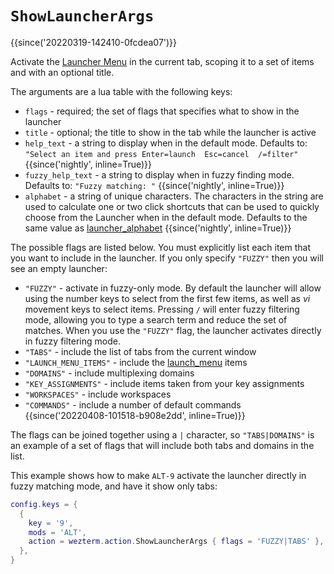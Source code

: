 # `ShowLauncherArgs`

{{since('20220319-142410-0fcdea07')}}

Activate the [Launcher Menu](../../launch.md#the-launcher-menu)
in the current tab, scoping it to a set of items and with an optional title.

The arguments are a lua table with the following keys:

* `flags` - required; the set of flags that specifies what to show in the launcher
* `title` - optional; the title to show in the tab while the launcher is active
* `help_text` - a string to display when in the default mode. Defaults to:
  `"Select an item and press Enter=launch  Esc=cancel  /=filter"` {{since('nightly', inline=True)}}
* `fuzzy_help_text` - a string to display when in fuzzy finding mode. Defaults to:
  `"Fuzzy matching: "` {{since('nightly', inline=True)}}
* `alphabet` - a string of unique characters. The characters in the string are used
  to calculate one or two click shortcuts that can be used to quickly choose from
  the Launcher when in the default mode. Defaults to the same value as
  [launcher_alphabet](../config/launcher_alphabet.md) {{since('nightly', inline=True)}}

The possible flags are listed below. You must explicitly list each item that you
want to include in the launcher. If you only specify `"FUZZY"` then you will see
an empty launcher:

* `"FUZZY"` - activate in fuzzy-only mode. By default the launcher will allow
  using the number keys to select from the first few items, as well as *vi* movement
  keys to select items. Pressing `/` will enter fuzzy filtering mode, allowing you
  to type a search term and reduce the set of matches.
  When you use the `"FUZZY"` flag, the launcher activates directly in fuzzy filtering
  mode.
* `"TABS"` - include the list of tabs from the current window
* `"LAUNCH_MENU_ITEMS"` - include the [launch_menu](../config/launch_menu.md) items
* `"DOMAINS"` - include multiplexing domains
* `"KEY_ASSIGNMENTS"` - include items taken from your key assignments
* `"WORKSPACES"` - include workspaces
* `"COMMANDS"` - include a number of default commands {{since('20220408-101518-b908e2dd', inline=True)}}

The flags can be joined together using a `|` character, so `"TABS|DOMAINS"` is
an example of a set of flags that will include both tabs and domains in the
list.

This example shows how to make `ALT-9` activate the launcher directly in fuzzy
matching mode, and have it show only tabs:

```lua
config.keys = {
  {
    key = '9',
    mods = 'ALT',
    action = wezterm.action.ShowLauncherArgs { flags = 'FUZZY|TABS' },
  },
}
```

